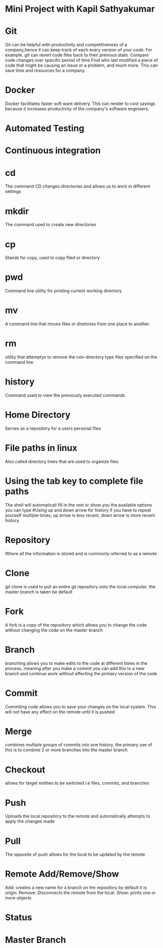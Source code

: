 # Mini Project with Kapil Sathyakumar
# Git
Git can be helpful with productivity and competitiveness of a company,hence it can keep track of each every version of your code. For example, git can revert
code files back to their previous state. Compare code changes over specific period of time.Find who last modified a piece of code that might be causing an issue or a problem, and much more. This can save time and resources for a company.   
# Docker
Docker facilitates faster soft ware delivery. This can render to cost savings
because it increases productivity of the company's software engineers.
# Automated Testing
# Continuous integration

# cd
The command CD changes directories and allows us to work in different settings
# mkdir
The command used to create new directories
# cp
Stands for copy, used to copy filed or directory
# pwd
Command line utility for printing current working directory
# mv
A command line that moves files or diretories from one place to another.

# rm
utility that attemptys to remove the non-directory type files specified on the
command line
# history
Command used to view the previously executed commands
# Home Directory
Serves as a repository for a users personal files
# File paths in linux
Also called directory trees that are used to organize files
# Using the tab key to complete file paths
The shell will automaticall fill in the rest or show you the available options
you can type
#Using up and down arrow for history
If you have to repeat yourself multiple times, up arrow is less recent, down
arrow is more recent history.

# Repository
Where all the information is stored and is commonly referred to as a remote
# Clone
git clone is used to pull an entire git repository onto the local computer, the master branch is taken be default
# Fork
A fork is a copy of the repository which allows you to change the code without changing the code on the master branch
# Branch
branching allows you to make edits to the code at different times in the process, meaning after you make a commit you can add this to a new branch and continue work without affecting the primary version of the code 
# Commit
Commiting code allows you to save your changes on the local system. This will not have any effect on the remote until it is pushed
# Merge
combines multiple groups of commits into one history, the primary use of this is to combine 2 or more branches into the master branch
# Checkout
allows for target entities to be switched i.e files, commits, and branches
# Push
Uploads the local repository to the remote and automatically attempts to apply the changes made
# Pull
The opposite of push allows for the local to be updated by the remote
# Remote Add/Remove/Show
Add: creates a new name for a branch on the repository by default it is origin. Remove: Disconnects the remote from the local. Show: prints one or more objects
# Status
# Master Branch
